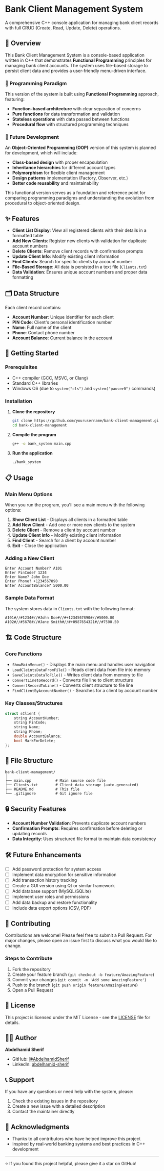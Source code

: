 # Bank Client Management System

A comprehensive C++ console application for managing bank client records with full CRUD (Create, Read, Update, Delete) operations.

## 🏦 Overview

This Bank Client Management System is a console-based application written in C++ that demonstrates **Functional Programming** principles for managing bank client accounts. The system uses file-based storage to persist client data and provides a user-friendly menu-driven interface.

### 🎯 Programming Paradigm

This version of the system is built using **Functional Programming** approach, featuring:
- **Function-based architecture** with clear separation of concerns
- **Pure functions** for data transformation and validation
- **Stateless operations** with data passed between functions
- **Procedural flow** with structured programming techniques

### 🔄 Future Development

An **Object-Oriented Programming (OOP)** version of this system is planned for development, which will include:
- **Class-based design** with proper encapsulation
- **Inheritance hierarchies** for different account types
- **Polymorphism** for flexible client management
- **Design patterns** implementation (Factory, Observer, etc.)
- **Better code reusability** and maintainability

This functional version serves as a foundation and reference point for comparing programming paradigms and understanding the evolution from procedural to object-oriented design.

## ✨ Features

- **Client List Display**: View all registered clients with their details in a formatted table
- **Add New Clients**: Register new clients with validation for duplicate account numbers
- **Delete Clients**: Remove client records with confirmation prompts
- **Update Client Info**: Modify existing client information
- **Find Clients**: Search for specific clients by account number
- **File-Based Storage**: All data is persisted in a text file (`Clients.txt`)
- **Data Validation**: Ensures unique account numbers and proper data formatting

## 🗂️ Data Structure

Each client record contains:
- **Account Number**: Unique identifier for each client
- **PIN Code**: Client's personal identification number
- **Name**: Full name of the client
- **Phone**: Contact phone number
- **Account Balance**: Current balance in the account

## 🚀 Getting Started

### Prerequisites

- C++ compiler (GCC, MSVC, or Clang)
- Standard C++ libraries
- Windows OS (due to `system("cls")` and `system("pause>0")` commands)

### Installation

1. **Clone the repository**
   ```bash
   git clone https://github.com/yourusername/bank-client-management.git
   cd bank-client-management
   ```

2. **Compile the program**
   ```bash
   g++ -o bank_system main.cpp
   ```

3. **Run the application**
   ```bash
   ./bank_system
   ```

## 📋 Usage

### Main Menu Options

When you run the program, you'll see a main menu with the following options:

1. **Show Client List** - Displays all clients in a formatted table
2. **Add New Client** - Add one or more new clients to the system
3. **Delete Client** - Remove a client by account number
4. **Update Client Info** - Modify existing client information
5. **Find Client** - Search for a client by account number
6. **Exit** - Close the application

### Adding a New Client

```
Enter Account Number? A101
Enter PinCode? 1234
Enter Name? John Doe
Enter Phone? +1234567890
Enter AccountBalance? 5000.00
```

### Sample Data Format

The system stores data in `Clients.txt` with the following format:
```
A101#//#1234#//#John Doe#//#+1234567890#//#5000.00
A102#//#5678#//#Jane Smith#//#+0987654321#//#7500.50
```

## 🏗️ Code Structure

### Core Functions

- `ShowMainMenue()` - Displays the main menu and handles user navigation
- `LoadCleintsDataFromFile()` - Reads client data from file into memory
- `SaveCleintsDataToFile()` - Writes client data from memory to file
- `ConvertLinetoRecord()` - Converts file line to client structure
- `ConvertRecordToLine()` - Converts client structure to file line
- `FindClientByAccountNumber()` - Searches for a client by account number

### Key Classes/Structures

```cpp
struct sClient {
    string AccountNumber;
    string PinCode;
    string Name;
    string Phone;
    double AccountBalance;
    bool MarkForDelete;
};
```

## 📁 File Structure

```
bank-client-management/
│
├── main.cpp           # Main source code file
├── Clients.txt        # Client data storage (auto-generated)
├── README.md          # This file
└── .gitignore         # Git ignore file
```

## 🔒 Security Features

- **Account Number Validation**: Prevents duplicate account numbers
- **Confirmation Prompts**: Requires confirmation before deleting or updating records
- **Data Integrity**: Uses structured file format to maintain data consistency

## 🛠️ Future Enhancements

- [ ] Add password protection for system access
- [ ] Implement data encryption for sensitive information
- [ ] Add transaction history tracking
- [ ] Create a GUI version using Qt or similar framework
- [ ] Add database support (MySQL/SQLite)
- [ ] Implement user roles and permissions
- [ ] Add data backup and restore functionality
- [ ] Include data export options (CSV, PDF)

## 🤝 Contributing

Contributions are welcome! Please feel free to submit a Pull Request. For major changes, please open an issue first to discuss what you would like to change.

### Steps to Contribute

1. Fork the repository
2. Create your feature branch (`git checkout -b feature/AmazingFeature`)
3. Commit your changes (`git commit -m 'Add some AmazingFeature'`)
4. Push to the branch (`git push origin feature/AmazingFeature`)
5. Open a Pull Request

## 📝 License

This project is licensed under the MIT License - see the [LICENSE](LICENSE) file for details.

## 👨‍💻 Author

**Abdelhamid Sherif**
- GitHub: [@AbdelhamidSherif](https://github.com/AbdelhamidSherif)
- LinkedIn: [abdelhamid-sherif](https://linkedin.com/in/abdelhamid-sherif)

## 📞 Support

If you have any questions or need help with the system, please:
1. Check the existing issues in the repository
2. Create a new issue with a detailed description
3. Contact the maintainer directly

## 🙏 Acknowledgments

- Thanks to all contributors who have helped improve this project
- Inspired by real-world banking systems and best practices in C++ development

---

⭐ If you found this project helpful, please give it a star on GitHub!
